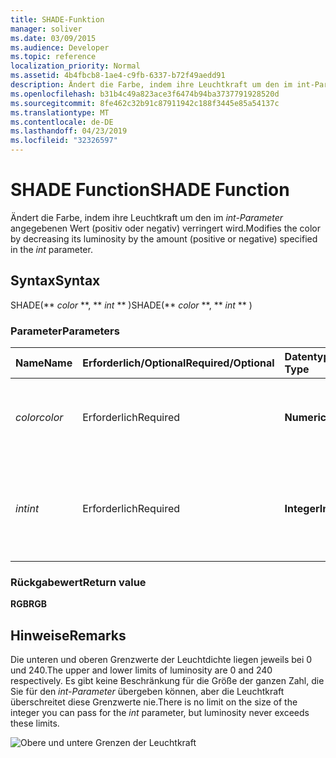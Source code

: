 ```yaml
---
title: SHADE-Funktion
manager: soliver
ms.date: 03/09/2015
ms.audience: Developer
ms.topic: reference
localization_priority: Normal
ms.assetid: 4b4fbcb8-1ae4-c9fb-6337-b72f49aedd91
description: Ändert die Farbe, indem ihre Leuchtkraft um den im int-Parameter angegebenen Wert (positiv oder negativ) verringert wird.
ms.openlocfilehash: b31b4c49a823ace3f6474b94ba3737791928520d
ms.sourcegitcommit: 8fe462c32b91c87911942c188f3445e85a54137c
ms.translationtype: MT
ms.contentlocale: de-DE
ms.lasthandoff: 04/23/2019
ms.locfileid: "32326597"
---
```

# <a name="shade-function"></a><span data-ttu-id="96e61-103">SHADE Function</span><span class="sxs-lookup"><span data-stu-id="96e61-103">SHADE Function</span></span>

<span data-ttu-id="96e61-104">Ändert die Farbe, indem ihre Leuchtkraft um den im  _int-Parameter_ angegebenen Wert (positiv oder negativ) verringert wird.</span><span class="sxs-lookup"><span data-stu-id="96e61-104">Modifies the color by decreasing its luminosity by the amount (positive or negative) specified in the  _int_ parameter.</span></span> 
  
## <a name="syntax"></a><span data-ttu-id="96e61-105">Syntax</span><span class="sxs-lookup"><span data-stu-id="96e61-105">Syntax</span></span>

<span data-ttu-id="96e61-106">SHADE(\*\* *color* \*\*, \*\* *int* \*\* )</span><span class="sxs-lookup"><span data-stu-id="96e61-106">SHADE(\*\* *color* \*\*, \*\* *int* \*\* )</span></span> 
  
### <a name="parameters"></a><span data-ttu-id="96e61-107">Parameter</span><span class="sxs-lookup"><span data-stu-id="96e61-107">Parameters</span></span>

|<span data-ttu-id="96e61-108">**Name**</span><span class="sxs-lookup"><span data-stu-id="96e61-108">**Name**</span></span>|<span data-ttu-id="96e61-109">**Erforderlich/Optional**</span><span class="sxs-lookup"><span data-stu-id="96e61-109">**Required/Optional**</span></span>|<span data-ttu-id="96e61-110">**Datentyp**</span><span class="sxs-lookup"><span data-stu-id="96e61-110">**Data Type**</span></span>|<span data-ttu-id="96e61-111">**Beschreibung**</span><span class="sxs-lookup"><span data-stu-id="96e61-111">**Description**</span></span>|
|:-----|:-----|:-----|:-----|
| <span data-ttu-id="96e61-112">_color_</span><span class="sxs-lookup"><span data-stu-id="96e61-112">_color_</span></span> <br/> |<span data-ttu-id="96e61-113">Erforderlich</span><span class="sxs-lookup"><span data-stu-id="96e61-113">Required</span></span>  <br/> |<span data-ttu-id="96e61-114">**Numeric**</span><span class="sxs-lookup"><span data-stu-id="96e61-114">**Numeric**</span></span> <br/> |<span data-ttu-id="96e61-115">Der Farbindex von Microsoft Visio oder der RGB-Wert der Farbe.</span><span class="sxs-lookup"><span data-stu-id="96e61-115">The Microsoft Visio color index or RGB value of the color.</span></span>  <br/> |
| <span data-ttu-id="96e61-116">_int_</span><span class="sxs-lookup"><span data-stu-id="96e61-116">_int_</span></span> <br/> |<span data-ttu-id="96e61-117">Erforderlich</span><span class="sxs-lookup"><span data-stu-id="96e61-117">Required</span></span>  <br/> |<span data-ttu-id="96e61-118">**Integer**</span><span class="sxs-lookup"><span data-stu-id="96e61-118">**Integer**</span></span> <br/> |<span data-ttu-id="96e61-p101">Der Wert, um den die Leuchtdichte der Farbe verringert werden soll. Kann positiv oder negativ sein.</span><span class="sxs-lookup"><span data-stu-id="96e61-p101">The amount by which to decrease the luminosity of the color. Can be positive or negative.</span></span>  <br/> |
   
### <a name="return-value"></a><span data-ttu-id="96e61-121">Rückgabewert</span><span class="sxs-lookup"><span data-stu-id="96e61-121">Return value</span></span>

 <span data-ttu-id="96e61-122">**RGB**</span><span class="sxs-lookup"><span data-stu-id="96e61-122">**RGB**</span></span>
  
## <a name="remarks"></a><span data-ttu-id="96e61-123">Hinweise</span><span class="sxs-lookup"><span data-stu-id="96e61-123">Remarks</span></span>

<span data-ttu-id="96e61-124">Die unteren und oberen Grenzwerte der Leuchtdichte liegen jeweils bei 0 und 240.</span><span class="sxs-lookup"><span data-stu-id="96e61-124">The upper and lower limits of luminosity are 0 and 240 respectively.</span></span> <span data-ttu-id="96e61-125">Es gibt keine Beschränkung für die Größe der ganzen Zahl, die Sie für den  _int-Parameter_ übergeben können, aber die Leuchtkraft überschreitet diese Grenzwerte nie.</span><span class="sxs-lookup"><span data-stu-id="96e61-125">There is no limit on the size of the integer you can pass for the  _int_ parameter, but luminosity never exceeds these limits.</span></span> 
  
![Obere und untere Grenzen der Leuchtkraft](media/image199_ZA10173627.gif)
  

